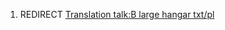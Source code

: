 1.  REDIRECT [Translation talk:B large hangar
    txt/pl](Translation_talk:B_large_hangar_txt/pl "wikilink")